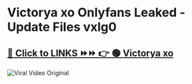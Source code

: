 
 # Victorya xo Onlyfans Leaked - Update Files vxlg0

## <h2><a href="https://clipsfans.com/Victorya_xo&ref=git">🔗 Click to LINKS ⏩⏩ 👉 🟢 Victorya xo </a></h2>

<a href="https://clipsfans.com/Victorya_xo&ref=git" rel="nofollow" data-target="animated-image.originalLink"><img src="https://i.ibb.co.com/xMMVF88/686577567.gif" alt="Viral Video Original" style="max-width: 100%; display: inline-block;" data-target="animated-image.originalImage"></a>

